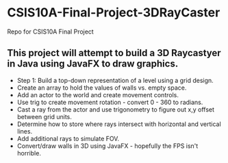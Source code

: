 # CSIS10A-Final-Project-3DRayCaster
Repo for CSIS10A Final Project

## This project will attempt to build a 3D Raycastyer in Java using JavaFX to draw graphics.
  - Step 1: Build a top-down representation of a level using a grid design.
  - Create an array to hold the values of walls vs. empty space.
  - Add an actor to the world and create movement controls.
  - Use trig to create movement rotation - convert 0 - 360 to radians.
  - Cast a ray from the actor and use trigonometry to figure out x,y offset between grid units.
  - Determine how to store where rays intersect with horizontal and vertical lines.
  - Add additional rays to simulate FOV.
  - Convert/draw walls in 3D using JavaFX - hopefully the FPS isn't horrible.
